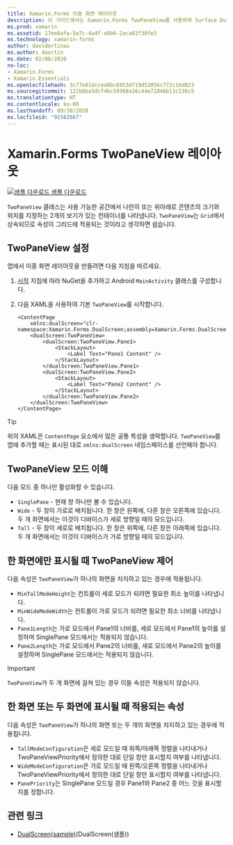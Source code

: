 ```yaml
---
title: Xamarin.Forms 이중 화면 레이아웃
description: 이 가이드에서는 Xamarin.Forms TwoPaneView를 사용하여 Surface Duo 및 Surface Neo와 같은 이중 화면 디바이스의 앱 환경을 최적화하는 방법을 설명합니다.
ms.prod: xamarin
ms.assetid: 17ee8afa-5e7c-4a4f-a9b6-2aca03f30fe3
ms.technology: xamarin-forms
author: davidortinau
ms.author: daortin
ms.date: 02/08/2020
no-loc:
- Xamarin.Forms
- Xamarin.Essentials
ms.openlocfilehash: 3c77e81dccea9bc6953d719d52056c772c16d823
ms.sourcegitcommit: 122b8ba3dcf4bc59368a16c44e71846b11c136c5
ms.translationtype: HT
ms.contentlocale: ko-KR
ms.lasthandoff: 09/30/2020
ms.locfileid: "91562667"
---
```

# <a name="no-locxamarinforms-twopaneview-layout"></a>Xamarin.Forms TwoPaneView 레이아웃

[![샘플 다운로드](~/media/shared/download.png) 샘플 다운로드](https://docs.microsoft.com/samples/xamarin/xamarin-forms-samples/userinterface-dualscreendemos/)

`TwoPaneView` 클래스는 사용 가능한 공간에서 나란히 또는 위아래로 콘텐츠의 크기와 위치를 지정하는 2개의 보기가 있는 컨테이너를 나타냅니다. `TwoPaneView`는 `Grid`에서 상속되므로 속성이 그리드에 적용되는 것이라고 생각하면 쉽습니다.

## <a name="set-up-twopaneview"></a>TwoPaneView 설정

앱에서 이중 화면 레이아웃을 만들려면 다음 지침을 따르세요.

1. [시작](index.md) 지침에 따라 NuGet을 추가하고 Android `MainActivity` 클래스를 구성합니다.
1. 다음 XAML을 사용하여 기본 `TwoPaneView`를 시작합니다.

    ```xaml
    <ContentPage
        xmlns:dualScreen="clr-namespace:Xamarin.Forms.DualScreen;assembly=Xamarin.Forms.DualScreen">
        <dualScreen:TwoPaneView>
            <dualScreen:TwoPaneView.Pane1>
                <StackLayout>
                    <Label Text="Pane1 Content" />
                </StackLayout>
            </dualScreen:TwoPaneView.Pane1>
            <dualScreen:TwoPaneView.Pane2>
                <StackLayout>
                    <Label Text="Pane2 Content" />
                </StackLayout>
            </dualScreen:TwoPaneView.Pane2>
        </dualScreen:TwoPaneView>
    </ContentPage>
    ```

> [!TIP]
> 위의 XAML은 `ContentPage` 요소에서 많은 공통 특성을 생략합니다. `TwoPaneView`를 앱에 추가할 때는 표시된 대로 `xmlns:dualScreen` 네임스페이스를 선언해야 합니다.

## <a name="understand-twopaneview-modes"></a>TwoPaneView 모드 이해

다음 모드 중 하나만 활성화할 수 있습니다.

- `SinglePane` - 현재 창 하나만 볼 수 있습니다.
- `Wide` - 두 창이 가로로 배치됩니다. 한 창은 왼쪽에, 다른 창은 오른쪽에 있습니다. 두 개 화면에서는 이것이 디바이스가 세로 방향일 때의 모드입니다.
- `Tall` - 두 창이 세로로 배치됩니다. 한 창은 위쪽에, 다른 창은 아래쪽에 있습니다. 두 개 화면에서는 이것이 디바이스가 가로 방향일 때의 모드입니다.

## <a name="control-twopaneview-when-its-only-on-one-screen"></a>한 화면에만 표시될 때 TwoPaneView 제어

다음 속성은 `TwoPaneView`가 하나의 화면을 차지하고 있는 경우에 적용됩니다.

- `MinTallModeHeight`는 컨트롤이 세로 모드가 되려면 필요한 최소 높이를 나타냅니다.
- `MinWideModeWidth`는 컨트롤이 가로 모드가 되려면 필요한 최소 너비를 나타냅니다.
- `Pane1Length`는 가로 모드에서 Pane1의 너비를, 세로 모드에서 Pane1의 높이를 설정하며 SinglePane 모드에서는 적용되지 않습니다.
- `Pane2Length`는 가로 모드에서 Pane2의 너비를, 세로 모드에서 Pane2의 높이를 설정하며 SinglePane 모드에서는 적용되지 않습니다.

> [!IMPORTANT]
> `TwoPaneView`가 두 개 화면에 걸쳐 있는 경우 이들 속성은 적용되지 않습니다.

## <a name="properties-that-apply-when-on-one-screen-or-two"></a>한 화면 또는 두 화면에 표시될 때 적용되는 속성

다음 속성은 `TwoPaneView`가 하나의 화면 또는 두 개의 화면을 차지하고 있는 경우에 적용됩니다.

- `TallModeConfiguration`은 세로 모드일 때 위쪽/아래쪽 정렬을 나타내거나 TwoPaneViewPriority에서 정의한 대로 단일 창만 표시할지 여부를 나타냅니다.
- `WideModeConfiguration`은 가로 모드일 때 왼쪽/오른쪽 정렬을 나타내거나 TwoPaneViewPriority에서 정의한 대로 단일 창만 표시할지 여부를 나타냅니다.
- `PanePriority`는 SinglePane 모드일 경우 Pane1와 Pane2 중 어느 것을 표시할지를 정합니다.

## <a name="related-links"></a>관련 링크

- [DualScreen(sample)](/samples/xamarin/xamarin-forms-samples/userinterface-dualscreendemos/)(DualScreen(샘플))